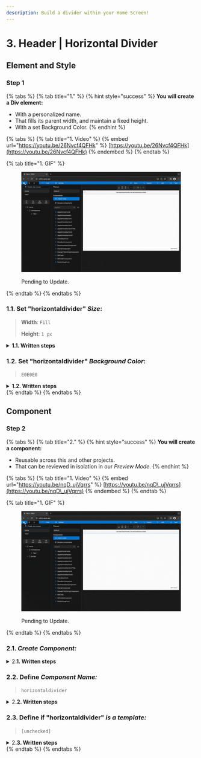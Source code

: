```yaml
---
description: Build a divider within your Home Screen!
---
```


# 3. Header | Horizontal Divider

## Element and Style

### Step 1

{% tabs %}
{% tab title="1." %}
{% hint style="success" %}
**You will create a Div element:**

* With a personalized name.
* That fills its parent width, and maintain a fixed height.
* With a set Background Color.
{% endhint %}

{% tabs %}
{% tab title="1. Video" %}
{% embed url="https://youtu.be/26Nvcf4QFHk" %}
[https://youtu.be/26Nvcf4QFHk](https://youtu.be/26Nvcf4QFHk)
{% endembed %}
{% endtab %}

{% tab title="1. GIF" %}
<figure><img src="../../.gitbook/assets/Divider_1-min (1).gif" alt=""><figcaption><p>Pending to Update.</p></figcaption></figure>
{% endtab %}
{% endtabs %}



### **1.1.** Set "horizontaldivider" _Size_:

> **Width**_:_ `Fill`
>
> **Height**: `1 px`

<details>

<summary><strong>1.1. Written steps</strong></summary>

#### -Inside the **Properties Panel**-

#### **A. \[Click]** **the **_**Fill**_** button,** inside the Width section_:_

* The horizontal size of the Div will be the 100% _of the screen._
* You cannot use _Fill size_ in the case there is a parent element in _Wrap size._

#### **B.**  \[Click] the _Height size_ container and **\[type]** **the new value**_:_

* You can also change the size value using the _up and down arrows._
* The default _Size_ of a new Div is Fixed, you do not need to change it.
* The default _Unit_ of _Fixed_ size is _Pixels_, you do not need to change it.

</details>



### 1.2. Set "horizontaldivider" _Background Color_:

> `E0E0E0`

<details>

<summary><strong>1.2. Written steps</strong></summary>

#### -Inside the **Properties Panel**-

#### **A. \[Click]** **the **_**Background**_** toggle and \[click] **_**Fill**:_

* Fill allows you to select either a material color or a gradient as background.

**B. \[Click] **_**Background color**_** and** **\[Type]** **the desired color**_:_

* You can type a 6 characters HEX code without the initial #.&#x20;

</details>
{% endtab %}
{% endtabs %}





## Component

### Step 2

{% tabs %}
{% tab title="2." %}
{% hint style="success" %}
**You will create a component:**

* Reusable across this and other projects.
* That can be reviewed in isolation in our _Preview Mode_.
{% endhint %}

{% tabs %}
{% tab title="1. Video" %}
{% embed url="https://youtu.be/nqD_ujVqrrs" %}
[https://youtu.be/nqD\_ujVqrrs](https://youtu.be/nqD\_ujVqrrs)
{% endembed %}
{% endtab %}

{% tab title="1. GIF" %}
<figure><img src="../../.gitbook/assets/Divider_2-min (1).gif" alt=""><figcaption><p>Pending to Update.</p></figcaption></figure>
{% endtab %}
{% endtabs %}



### **2.1.** _Create Component:_

<details>

<summary>2<strong>.1. Written steps</strong></summary>

#### -Inside the **Properties Panel**-

#### \[Click] the "Create a Component" blue button.

* You can only create Components out of Divs.

</details>



### **2.2.** Define _Component Name:_

> `horizontaldivider`

<details>

<summary>2<strong>.2. Written steps</strong></summary>

#### -Inside the Create Component **Menu**-

#### \[Type] the _Component_ name.

* The default name provided is the name of the Div.
* You can use either use lowercase, uppercase, numbers or spaces.

</details>



### **2.3.** Define if "horizontaldivider" _is a template:_

> `[unchecked]`

<details>

<summary>2<strong>.3. Written steps</strong></summary>

#### -Inside the Create Component **Menu**-

#### Do not \[check] the _Is a temple?_ option.

* A component used as a template can be later decomposed and edited.

</details>
{% endtab %}
{% endtabs %}
